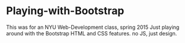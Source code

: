 # Playing-with-Bootstrap
This was for an NYU Web-Development class, spring 2015
Just playing around with the Bootstrap HTML and CSS features. no JS, just design.
